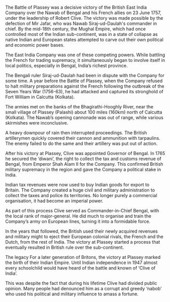 The Battle of Plassey was a decisive victory of the British East India Company over the Nawab of Bengal and his French allies on 23 June 1757, under the leadership of Robert Clive. The victory was made possible by the defection of Mir Jafar, who was Nawab Siraj-ud-Daulah's commander in chief.
By the mid-18th century, the Mughal Empire, which had once controlled most of the Indian sub-continent, was in a state of collapse as native Indian and European states attempted to carve out their own political and economic power bases.

The East India Company was one of these competing powers. While battling the French for trading supremacy, it simultaneously began to involve itself in local politics, especially in Bengal, India’s richest province.

The Bengali ruler Siraj-ud-Daulah had been in dispute with the Company for some time. A year before the Battle of Plassey, when the Company refused to halt military preparations against the French following the outbreak of the Seven Years War (1756-63), he had attacked and captured its stronghold of Fort William in Calcutta (Kolkata).

The armies met on the banks of the Bhagirathi-Hooghly River, near the small village of Plassey (Palashi) about 100 miles (160km) north of Calcutta (Kolkata). The Nawab’s opening cannonade was out of range, while various skirmishes were inconclusive.

A heavy downpour of rain then interrupted proceedings. The British artillerymen quickly covered their cannon and ammunition with tarpaulins. The enemy failed to do the same and their artillery was put out of action.


After his victory at Plassey, Clive was appointed Governor of Bengal. In 1765 he secured the ‘diwani’, the right to collect the tax and customs revenue of Bengal, from Emperor Shah Alam II for the Company. This confirmed British military supremacy in the region and gave the Company a political stake in India.

Indian tax revenues were now used to buy Indian goods for export to Britain. The Company created a huge civil and military administration to collect the taxes and police its territories. No longer purely a commercial organisation, it had become an imperial power.

As part of this process Clive served as Commander-in-Chief Bengal, with the local rank of major-general. He did much to organise and train the Company’s army on European lines, turning it into a formidable force.

In the years that followed, the British used their newly acquired revenues and military might to eject their European colonial rivals, the French and the Dutch, from the rest of India. The victory at Plassey started a process that eventually resulted in British rule over the sub-continent.

The legacy
For a later generation of Britons, the victory at Plassey marked the birth of their Indian Empire. Until Indian independence in 1947 almost every schoolchild would have heard of the battle and known of ‘Clive of India’.

This was despite the fact that during his lifetime Clive had divided public opinion. Many people had denounced him as a corrupt and greedy ‘nabob’ who used his political and military influence to amass a fortune.
